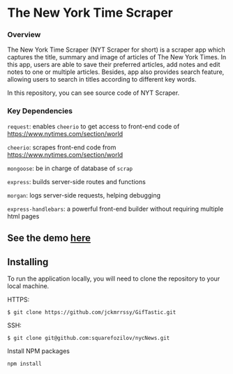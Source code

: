 # The New York Time Scraper

### Overview

The New York Time Scraper (NYT Scraper for short) is a scraper app which captures the title, summary and image of articles of The New York Times. In this app, users are able to save their preferred articles, add notes and edit notes to one or multiple articles. Besides, app also provides search feature, allowing users to search in titles according to different key words.

In this repository, you can see source code of NYT Scraper. 


### Key Dependencies

`request`: enables `cheerio` to get access to front-end code of https://www.nytimes.com/section/world

`cheerio`: scrapes front-end code from https://www.nytimes.com/section/world

`mongoose`: be in charge of database of `scrap`

`express`: builds server-side routes and functions

`morgan`: logs server-side requests, helping debugging

`express-handlebars`: a powerful front-end builder without requiring multiple html pages



## See the demo [here](https://peaceful-scrubland-60002.herokuapp.com/)

## Installing

To run the application locally, you will need to clone the repository to your local machine.

HTTPS:
````
$ git clone https://github.com/jckmrrssy/GifTastic.git
````
SSH:
````
$ git clone git@github.com:squarefozilov/nycNews.git
````
Install NPM packages
```sh
npm install
```
